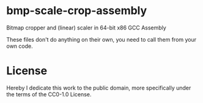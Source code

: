 # bmp-scale-crop-assembly
Bitmap cropper and (linear) scaler in 64-bit x86 GCC Assembly

These files don't do anything on their own, you need to call
them from your own code.

# License

Hereby I dedicate this work to the public domain, more specifically under
the terms of the CC0-1.0 License.
